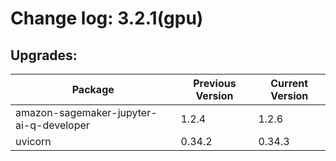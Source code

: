 # Change log: 3.2.1(gpu)

## Upgrades: 

Package | Previous Version | Current Version
---|---|---
amazon-sagemaker-jupyter-ai-q-developer|1.2.4|1.2.6
uvicorn|0.34.2|0.34.3
